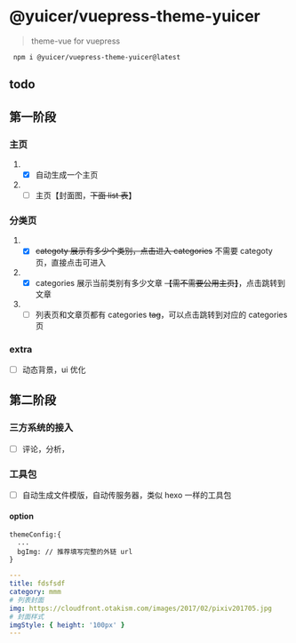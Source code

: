 # @yuicer/vuepress-theme-yuicer

> theme-vue for vuepress

```
 npm i @yuicer/vuepress-theme-yuicer@latest
```

## todo

## 第一阶段

### 主页

1. - [x] 自动生成一个主页
2. - [ ] 主页【封面图，~~下面 list 表~~】

### 分类页

1. - [x] ~~categoty 展示有多少个类别，点击进入 categories~~ 不需要 categoty 页，直接点击可进入
2. - [x] categories 展示当前类别有多少文章 ~~【需不需要公用主页】~~，点击跳转到文章
3. - [ ] 列表页和文章页都有 categories ~~tag~~，可以点击跳转到对应的 categories 页

### extra

- [ ] 动态背景，ui 优化

## 第二阶段

### 三方系统的接入

- [ ] 评论，分析，

### 工具包

- [ ] 自动生成文件模版，自动传服务器，类似 hexo 一样的工具包

#### option

```
themeConfig:{
  ...
  bgImg: // 推荐填写完整的外链 url
}
```

```yaml
---
title: fdsfsdf
category: mmm
# 列表封面
img: https://cloudfront.otakism.com/images/2017/02/pixiv201705.jpg
# 封面样式
imgStyle: { height: '100px' }
---

```
